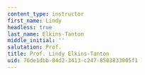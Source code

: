 ```yaml
---
content_type: instructor
first_name: Lindy
headless: true
last_name: Elkins-Tanton
middle_initial: ''
salutation: Prof.
title: Prof. Lindy Elkins-Tanton
uid: 76de1dbb-04d2-3413-c247-8503833005f1
---
```

